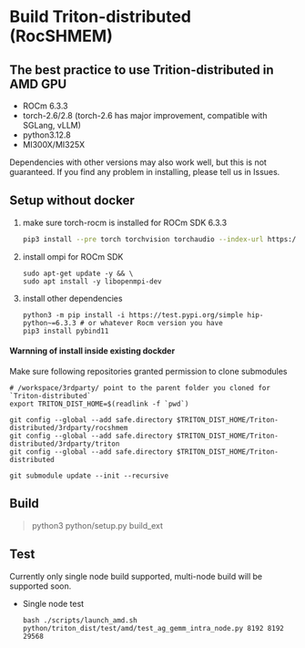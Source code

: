 # Build Triton-distributed (RocSHMEM)

## The best practice to use Trition-distributed in AMD GPU

- ROCm 6.3.3
- torch-2.6/2.8 (torch-2.6 has major improvement, compatible with SGLang, vLLM)
- python3.12.8
- MI300X/MI325X

Dependencies with other versions may also work well, but this is not guaranteed. If you find any problem in installing, please tell us in Issues.

## Setup without docker

1. make sure torch-rocm is installed for ROCm SDK 6.3.3
    ```sh
    pip3 install --pre torch torchvision torchaudio --index-url https://download.pytorch.org/whl/nightly/rocm6.3
    ```
2. install ompi for ROCm SDK
    ```
    sudo apt-get update -y && \
    sudo apt install -y libopenmpi-dev
    ```
3. install other dependencies
   ```
   python3 -m pip install -i https://test.pypi.org/simple hip-python~=6.3.3 # or whatever Rocm version you have
   pip3 install pybind11
   ```

#### Warnning of install inside existing dockder

Make sure following repositories granted permission to clone submodules

```
# /workspace/3rdparty/ point to the parent folder you cloned for `Triton-distributed`
export TRITON_DIST_HOME=$(readlink -f `pwd`)

git config --global --add safe.directory $TRITON_DIST_HOME/Triton-distributed/3rdparty/rocshmem
git config --global --add safe.directory $TRITON_DIST_HOME/Triton-distributed/3rdparty/triton
git config --global --add safe.directory $TRITON_DIST_HOME/Triton-distributed

git submodule update --init --recursive
```

## Build

> python3 python/setup.py build_ext

## Test

Currently only single node build supported, multi-node build will be supported soon.

- Single node test
  ```
  bash ./scripts/launch_amd.sh python/triton_dist/test/amd/test_ag_gemm_intra_node.py 8192 8192 29568
  ```